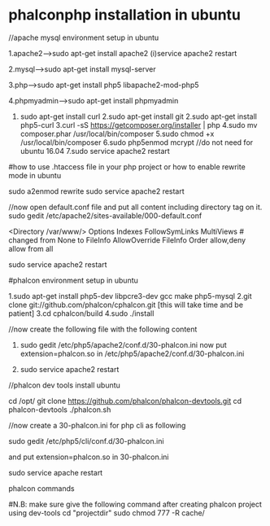 # phalconphp installation in ubuntu

//apache mysql environment setup in ubuntu


1.apache2-->sudo apt-get install apache2
  (i)service apache2 restart

2.mysql-->sudo apt-get install mysql-server

3.php-->sudo apt-get install php5 libapache2-mod-php5

4.phpmyadmin-->sudo apt-get install phpmyadmin

1. sudo apt-get install curl
2.sudo apt-get install git
2.sudo apt-get install php5-curl
3.curl -sS https://getcomposer.org/installer | php
4.sudo mv composer.phar /usr/local/bin/composer
5.sudo chmod +x /usr/local/bin/composer
6.sudo php5enmod mcrypt //do not need for ubuntu 16.04
7.sudo service apache2 restart

#how to use .htaccess file in your php project or how to enable rewrite mode in ubuntu

sudo a2enmod rewrite
sudo service apache2 restart

//now open default.conf file and put all content including directory tag on it.
sudo gedit /etc/apache2/sites-available/000-default.conf

<Directory /var/www/>
            Options Indexes FollowSymLinks MultiViews
            # changed from None to FileInfo
            AllowOverride FileInfo
            Order allow,deny
            allow from all
</Directory>

sudo service apache2 restart




#phalcon environment setup in ubuntu

1.sudo apt-get install php5-dev libpcre3-dev gcc make php5-mysql
2.git clone git://github.com/phalcon/cphalcon.git     [this will take time and be patient]
3.cd cphalcon/build
4.sudo ./install

//now create the following file with the following content

1. sudo gedit /etc/php5/apache2/conf.d/30-phalcon.ini
 now put extension=phalcon.so in /etc/php5/apache2/conf.d/30-phalcon.ini

2. sudo service apache2 restart

//phalcon dev tools install ubuntu

cd /opt/
git clone https://github.com/phalcon/phalcon-devtools.git
cd phalcon-devtools
./phalcon.sh

//now create a 30-phalcon.ini for php cli as following

sudo gedit /etc/php5/cli/conf.d/30-phalcon.ini

and put extension=phalcon.so  in 30-phalcon.ini

sudo service apache restart

phalcon commands


#N.B: make sure give the following command after creating phalcon project using dev-tools
cd "projectdir"
sudo chmod 777 -R cache/
